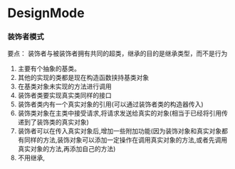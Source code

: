 # DesignMode
### 装饰者模式
要点：
装饰者与被装饰者拥有共同的超类，继承的目的是继承类型，而不是行为
1.  主要有个抽象的基类。
2.  其他的实现的类都是现在构造函数挟持基类对象
3.  在基类对象未实现的方法进行调用
4. 装饰者类要实现真实类同样的接口
2. 装饰者类内有一个真实对象的引用(可以通过装饰者类的构造器传入)
3. 装饰类对象在主类中接受请求,将请求发送给真实的对象(相当于已经将引用传递到了装饰类的真实对象)
4. 装饰者可以在传入真实对象后,增加一些附加功能(因为装饰对象和真实对象都有同样的方法,装饰对象可以添加一定操作在调用真实对象的方法,或者先调用真实对象的方法,再添加自己的方法)
5. 不用继承,

